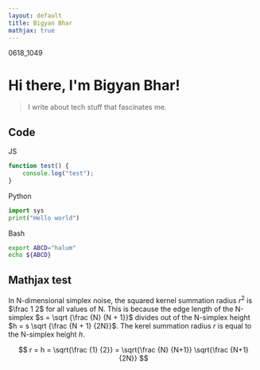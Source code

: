 ```yaml
---
layout: default
title: Bigyan Bhar
mathjax: true
---
```


0618_1049

# Hi there, I'm Bigyan Bhar!
> I write about tech stuff that fascinates me.

## Code
JS
``` javascript
function test() {
    console.log("test");
}
```

Python
```python
import sys
print("Hello world")
```

Bash
``` bash
export ABCD="halum"
echo ${ABCD}
```

## Mathjax test

In N-dimensional simplex noise, the squared kernel summation radius $r^2$ is $\frac 1 2$
for all values of N. This is because the edge length of the N-simplex $s = \sqrt {\frac {N} {N + 1}}$
divides out of the N-simplex height $h = s \sqrt {\frac {N + 1} {2N}}$.
The kerel summation radius $r$ is equal to the N-simplex height $h$.

$$ r = h = \sqrt{\frac {1} {2}} = \sqrt{\frac {N} {N+1}} \sqrt{\frac {N+1} {2N}} $$
